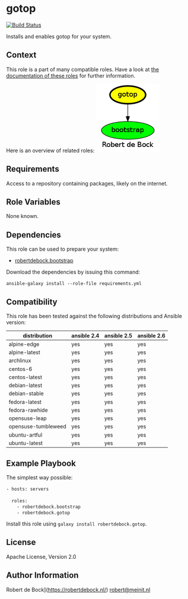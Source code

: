 gotop
=========

[![Build Status](https://travis-ci.org/robertdebock/ansible-role-gotop.svg?branch=master)](https://travis-ci.org/robertdebock/ansible-role-gotop)

Installs and enables gotop for your system.

Context
-------
This role is a part of many compatible roles. Have a look at [the documentation of these roles](https://robertdebock.nl/) for further information.

Here is an overview of related roles:
![dependencies](https://raw.githubusercontent.com/robertdebock/drawings/artifacts/gotop.png "Dependency")

Requirements
------------

Access to a repository containing packages, likely on the internet.

Role Variables
--------------

None known.

Dependencies
------------

This role can be used to prepare your system:

- [robertdebock.bootstrap](https://travis-ci.org/robertdebock/ansible-role-bootstrap)

Download the dependencies by issuing this command:
```
ansible-galaxy install --role-file requirements.yml
```

Compatibility
-------------

This role has been tested against the following distributions and Ansible version:

|distribution|ansible 2.4|ansible 2.5|ansible 2.6|
|------------|-----------|-----------|-----------|
|alpine-edge|yes|yes|yes|
|alpine-latest|yes|yes|yes|
|archlinux|yes|yes|yes|
|centos-6|yes|yes|yes|
|centos-latest|yes|yes|yes|
|debian-latest|yes|yes|yes|
|debian-stable|yes|yes|yes|
|fedora-latest|yes|yes|yes|
|fedora-rawhide|yes|yes|yes|
|opensuse-leap|yes|yes|yes|
|opensuse-tumbleweed|yes|yes|yes|
|ubuntu-artful|yes|yes|yes|
|ubuntu-latest|yes|yes|yes|

Example Playbook
----------------

The simplest way possible:
```
- hosts: servers

  roles:
    - robertdebock.bootstrap
    - robertdebock.gotop
```

Install this role using `galaxy install robertdebock.gotop`.

License
-------

Apache License, Version 2.0

Author Information
------------------

Robert de Bock](https://robertdebock.nl/) <robert@meinit.nl>

